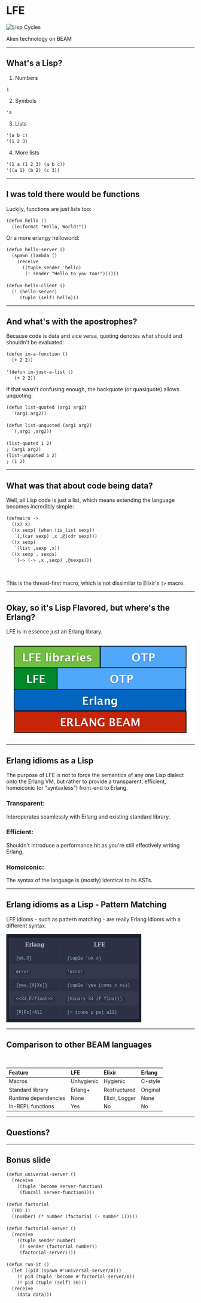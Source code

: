# LFE

![Lisp Cycles](http://imgs.xkcd.com/comics/lisp_cycles.png)

Alien technology on BEAM

---

## What's a Lisp?

1. Numbers
  ```lfe
  1
  ```
2. Symbols
  ```lfe
  'a
  ```
3. Lists
  ```lfe
  '(a b c)
  '(1 2 3)
  ```
4. More lists
  ```lfe
  '(1 a (1 2 3) (a b c))
  '((a 1) (b 2) (c 3))
  ```

---

## I was told there would be functions

Luckily, functions are just lists too:

```lfe
(defun hello ()
  (io:format "Hello, World!"))
```

Or a more erlangy helloworld: 

```lfe
(defun hello-server ()
  (spawn (lambda ()
    (receive
      ((tuple sender 'hello)
       (! sender "Hello to you too!"))))))

(defun hello-client () 
  (! (hello-server)
     (tuple (self) hello)))
```

---

## And what's with the apostrophes?

Because code is data and vice versa, quoting denotes what should and shouldn't be evaluated:

```lfe
(defun im-a-function ()
  (+ 2 2))

'(defun im-just-a-list ()
   (+ 2 2))
```

If that wasn't confusing enough, the backquote (or quasiquote) allows unquoting:

```lfe
(defun list-quoted (arg1 arg2)
  '(arg1 arg2))

(defun list-unquoted (arg1 arg2)
  `(,arg1 ,arg2))

(list-quoted 1 2)
; (arg1 arg2)
(list-unquoted 1 2)
; (1 2)
```

---

## What was that about code being data?

Well, all Lisp code is just a list, which means extending the language becomes incredibly simple:

```lfe
(defmacro ->
  ((x) x)
  ((x sexp) (when (is_list sexp))
   `(,(car sexp) ,x ,@(cdr sexp)))
  ((x sexp)
   `(list ,sexp ,x))
  ((x sexp . sexps)
   `(-> (-> ,x ,sexp) ,@sexps)))
```

<br/>

This is the thread-first macro, which is not dissimilar to Elixir's `|>` macro.

---

## Okay, so it's Lisp Flavored, but where's the Erlang?

LFE is in essence just an Erlang library.

![Properties of LFE](otp-properties.png)

---

## Erlang idioms as a Lisp

The purpose of LFE is not to force the semantics of any one Lisp dialect onto the Erlang VM, but rather to provide a transparent, efficient, homoiconic (or "syntaxless") front-end to Erlang.

### Transparent:
Interoperates seamlessly with Erlang and existing standard library.
### Efficient:
Shouldn't introduce a performance hit as you're still effectively writing Erlang.
### Homoiconic:
The syntax of the language is (mostly) identical to its ASTs.

---

## Erlang idioms as a Lisp - Pattern Matching

LFE idioms - such as pattern matching - are really Erlang idioms with a different syntax.

![Pattern matching from LFE](patterns.png)

---

## Comparison to other BEAM languages
<br/>

| Feature		    | LFE		| Elixir	 | Erlang   |
|:------------------------- |:----------------- |:-------------- |:------   |
| Macros              	    | Unhygienic    	| Hygienic	 | C-style  |
| Standard library    	    | Erlang+       	| Restructured	 | Original |
| Runtime dependencies	    | None	    	| Elixir, Logger | None     |
| In-REPL functions	    | Yes           	| No             | No       |

---

## Questions?

---

## Bonus slide

```lfe
(defun universal-server ()
  (receive
    ((tuple 'become server-function)
     (funcall server-function))))

(defun factorial
  ((0) 1)
  ((number) (* number (factorial (- number 1)))))

(defun factorial-server ()
  (receive
    ((tuple sender number)
     (! sender (factorial number))
     (factorial-server))))

(defun run-it ()
  (let ((pid (spawn #'universal-server/0)))
    (! pid (tuple 'become #'factorial-server/0))
    (! pid (tuple (self) 50)))
  (receive
    (data data)))
```


